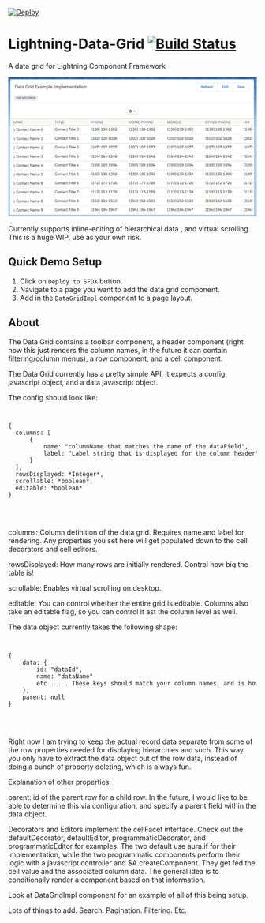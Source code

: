 [![Deploy](https://deploy-to-sfdx.com/dist/assets/images/DeployToSFDX.svg)](https://deploy-to-sfdx.com)

# Lightning-Data-Grid [![Build Status](https://travis-ci.org/madmax983/Lightning-Data-Grid.svg?branch=master)](https://travis-ci.org/madmax983/Lightning-Data-Grid)
A data grid for Lightning Component Framework  

![screenshot of lightning data grid](/assets/screenshot.png "Lighting Data Grid Screenshot")

Currently supports inline-editing of hierarchical data , and virtual scrolling. This is a huge WIP, use as your own risk.

## Quick Demo Setup

1. Click on `Deploy to SFDX` button.
2. Navigate to a page you want to add the data grid component.
3. Add in the `DataGridImpl` component to a page layout.

## About

The Data Grid contains a toolbar component, a header component (right now this just renders the column names, in the future it can contain filtering/column menus), a row component, and a cell component.  

The Data Grid currently has a pretty simple API, it expects a config javascript object, and a data javascript object.   

The config should look like:  
<code>
<pre>
{
  columns: [
      {
          name: "columnName that matches the name of the dataField",
          label: "Label string that is displayed for the column header"
      }
  ],
  rowsDisplayed: *Integer*,
  scrollable: *boolean*,
  editable: *boolean*
}
</pre>
</code>

columns: Column definition of the data grid. Requires name and label for rendering. Any properties you set here will get populated down to the cell decorators and cell editors.

rowsDisplayed: How many rows are initially rendered. Control how big the table is!  

scrollable: Enables virtual scrolling on desktop.

editable: You can control whether the entire grid is editable. Columns also take an editable flag, so you can control it ast the column level as well.

The data object currently takes the following shape:
<code>
<pre>
{
    data: {
        id: "dataId",
        name: "dataName"
        etc . . . These keys should match your column names, and is how the data in the row will get displayed
    },
    parent: null
}
</pre>
</code>

Right now I am trying to keep the actual record data separate from some of the row properties needed for displaying hierarchies and such. This way you only have to extract the data object out of the row data, instead of doing a bunch of property deleting, which is always fun.  

Explanation of other properties:  

parent: id of the parent row for a child row. In the future, I would like to be able to determine this via configuration, and specify a parent field within the data object.  

Decorators and Editors implement the cellFacet interface. Check out the defaultDecorator, defaultEditor, programmaticDecorator, and programmaticEditor for examples. The two default use aura:if for their implementation, while the two programmatic components perform their logic with a javascript controller and $A.createComponent. They get fed the cell value and the associated column data. The general idea is to conditionally render a component based on that information.

Look at DataGridImpl component for an example of all of this being setup.  

Lots of things to add. Search. Pagination. Filtering. Etc.
